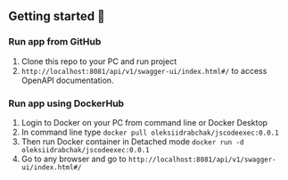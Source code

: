 ## Getting started 🚀
### Run app from GitHub 
1. Clone this repo to your PC and run project
2. ```http://localhost:8081/api/v1/swagger-ui/index.html#/``` to access OpenAPI documentation.

### Run app using DockerHub

1. Login to Docker on your PC from command line or Docker Desktop
2. In command line type ```docker pull oleksiidrabchak/jscodeexec:0.0.1```
3. Then run Docker container in Detached mode ```docker run -d oleksiidrabchak/jscodeexec:0.0.1```
4. Go to any browser and go to ```http://localhost:8081/api/v1/swagger-ui/index.html#/```